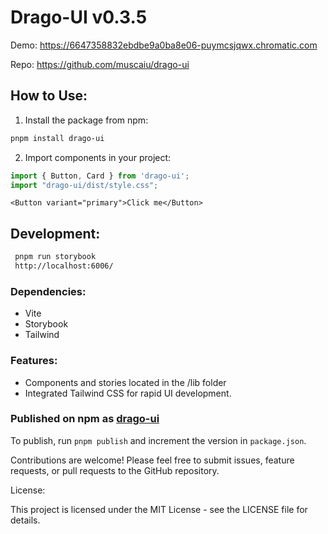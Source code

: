 # Drago-UI v0.3.5
 
Demo: https://6647358832ebdbe9a0ba8e06-puymcsjqwx.chromatic.com

Repo: https://github.com/muscaiu/drago-ui


## How to Use:

1. Install the package from npm:
```bash
pnpm install drago-ui
```
2. Import components in your project:
```javascript
import { Button, Card } from 'drago-ui';
import "drago-ui/dist/style.css";
```
```tsx
<Button variant="primary">Click me</Button>
```

## Development:

```bash
 pnpm run storybook
 http://localhost:6006/
```

### Dependencies:

- Vite
- Storybook
- Tailwind

### Features:

- Components and stories located in the /lib folder
- Integrated Tailwind CSS for rapid UI development.


### Published on npm as [drago-ui](https://www.npmjs.com/package/drago-ui)

To publish, run `pnpm publish` and increment the version in `package.json`.


Contributions are welcome! Please feel free to submit issues, feature requests, or pull requests to the GitHub repository.

License:

This project is licensed under the MIT License - see the LICENSE file for details.